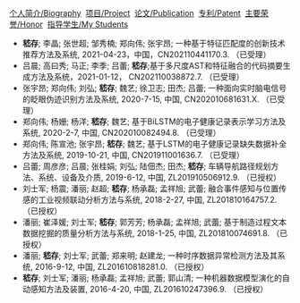 [个人简介/Biography](./index.md)&nbsp; [项目/Project](./project.md)&nbsp; [论文/Publication](./publication.md)&nbsp;  [专利/Patent](./patent.md)&nbsp; [主要荣誉/Honor](./honor.md)&nbsp; [指导学生/My Students](./student.md)


- **嵇存**; 李晶; 张世超; 邹秀楠; 郑向伟; 张宇昂; 一种基于特征匹配度的创新技术推荐方法及系统, 2021-04-23，中国，CN202110441170.3. （已受理）
- 吕晨; 高曰秀; 马正; 李季; 吕蕾; **嵇存**;基于多尺度AST和特征融合的代码摘要生成方法及系统，2021-01-12， CN202110038872.7. （已受理）
- 张宇昂; 郑向伟; 刘弘; **嵇存**; 魏艺; 徐卫志; 田杰; 吕蕾; 一种面向实时脑电信号的眨眼伪迹识别方法及系统, 2020-7-15, 中国, CN202010681631.X. （已受理）
- 郑向伟; 杨姗; 杨洋; **嵇存**; 魏艺; 基于BiLSTM的电子健康记录表示学习方法及系统, 2020-2-7, 中国, CN202010082494.8. （已受理）
- 郑向伟; 陈宣池; 张宇昂; **嵇存**; 魏艺; 基于LSTM的电子健康记录缺失数据补全方法及系统, 2019-10-21, 中国, CN201911001636.7. （已受理）
- 吕蕾; 周彦彦; 吕晨; 张桂娟; 刘弘; 陆佃杰; 田杰; **嵇存**; 车辆导航路径规划方法、系统、设备及介质, 2019-6-12, 中国, ZL201910506912.9. （已授权）
- 刘士军; 杨震; 潘丽; 赵超; **嵇存**; 杨承磊; 孟祥旭; 武蕾; 融合事件感知与位置传感的工业视频联动分析方法与系统, 2018-2-27, 中国, ZL201810164757.2. （已授权）
- 潘丽; 崔泽媛; 刘士军; **嵇存**; 郭芳芳; 杨承磊; 孟祥旭; 武蕾; 基于制造过程文本数据挖掘的质量分析方法与系统, 2018-1-25, 中国, ZL201810074691.8. （已授权）
- 潘丽; **嵇存**; 刘士军; 武蕾; 郑来明; 赵建龙; 一种时序数据异常检测方法及其系统, 2016-9-12, 中国, ZL201610818281.0. （已授权）
- **嵇存**; 刘士军; 潘丽; 杨承磊; 孟祥旭; 武蕾; 郭山清; 一种机器数据模型演化的自动感知方法及装置, 2016-4-20, 中国, ZL201610247396.9. （已授权）

